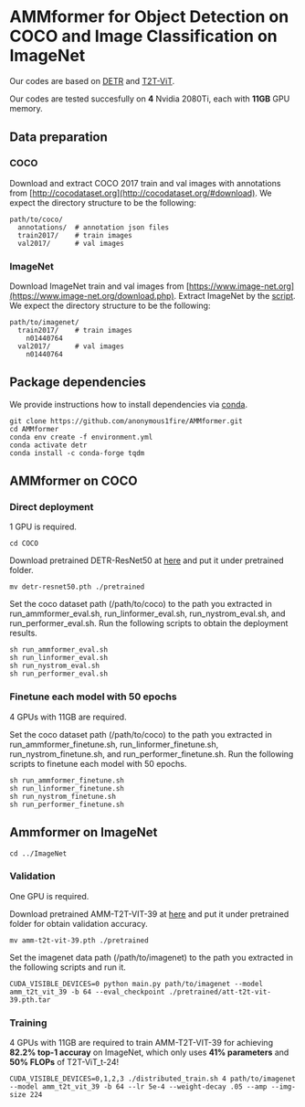 **AMMformer** for Object Detection on COCO and Image Classification on ImageNet
========
Our codes are based on [DETR](https://github.com/facebookresearch/detr) and [T2T-ViT](https://github.com/yitu-opensource/T2T-ViT).

Our codes are tested succesfully on **4** Nvidia 2080Ti, each with **11GB** GPU memory.
## Data preparation

### COCO
Download and extract COCO 2017 train and val images with annotations from
[http://cocodataset.org](http://cocodataset.org/#download).
We expect the directory structure to be the following:
```
path/to/coco/
  annotations/  # annotation json files
  train2017/    # train images
  val2017/      # val images
```
### ImageNet
Download ImageNet train and val images from [https://www.image-net.org](https://www.image-net.org/download.php).
Extract ImageNet by the [script](https://gist.github.com/BIGBALLON/8a71d225eff18d88e469e6ea9b39cef4).
We expect the directory structure to be the following:
```
path/to/imagenet/
  train2017/    # train images
    n01440764
  val2017/      # val images
    n01440764
```

## Package dependencies
We provide instructions how to install dependencies via [conda](https://docs.anaconda.com/anaconda/install/). 
```
git clone https://github.com/anonymous1fire/AMMformer.git
cd AMMformer
conda env create -f environment.yml
conda activate detr
conda install -c conda-forge tqdm
```

## AMMformer on COCO
### Direct deployment
1 GPU is required.
```
cd COCO
```
Download pretrained DETR-ResNet50 at [here](https://www.dropbox.com/s/ir0boozs2nba9rf/detr-resnet50.pth) and put it under pretrained folder.
```
mv detr-resnet50.pth ./pretrained
```
Set the coco dataset path (/path/to/coco) to the path you extracted in run_ammformer_eval.sh, run_linformer_eval.sh, run_nystrom_eval.sh, and run_performer_eval.sh.
Run the following scripts to obtain the deployment results.
```
sh run_ammformer_eval.sh
sh run_linformer_eval.sh
sh run_nystrom_eval.sh
sh run_performer_eval.sh
```
### Finetune each model with 50 epochs
4 GPUs with 11GB are required.

Set the coco dataset path (/path/to/coco) to the path you extracted in run_ammformer_finetune.sh, run_linformer_finetune.sh, run_nystrom_finetune.sh, and run_performer_finetune.sh.
Run the following scripts to finetune each model with 50 epochs.
```
sh run_ammformer_finetune.sh
sh run_linformer_finetune.sh
sh run_nystrom_finetune.sh
sh run_performer_finetune.sh
```

## Ammformer on ImageNet
```
cd ../ImageNet
```
### Validation
One GPU is required.

Download pretrained AMM-T2T-VIT-39 at [here](https://www.dropbox.com/s/9uzu44gblz6i8n3/amm-t2t-vit-39.pth.tar) and put it under pretrained folder for obtain validation accuracy.
```
mv amm-t2t-vit-39.pth ./pretrained
```
Set the imagenet data path (/path/to/imagenet) to the path you extracted in the following scripts and run it.
```
CUDA_VISIBLE_DEVICES=0 python main.py path/to/imagenet --model amm_t2t_vit_39 -b 64 --eval_checkpoint ./pretrained/att-t2t-vit-39.pth.tar
```
### Training
4 GPUs with 11GB are required to train AMM-T2T-VIT-39 for achieving  **82.2% top-1 accuray** on ImageNet, which only uses **41% parameters** and **50% FLOPs** of T2T-ViT\_t-24!
```
CUDA_VISIBLE_DEVICES=0,1,2,3 ./distributed_train.sh 4 path/to/imagenet --model amm_t2t_vit_39 -b 64 --lr 5e-4 --weight-decay .05 --amp --img-size 224
```
